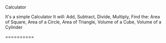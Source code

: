 Calculator

It's a simple Calculator
It will:
  Add,
  Subtract,
  Divide,
  Multiply,
  Find the:
  Area of Square,
  Area of a Circle,
  Area of Triangle,
  Volume of a Cube,
  Volume of a Cylinder

==========

